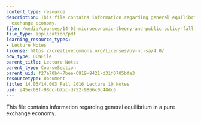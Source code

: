 ```yaml
---
content_type: resource
description: This file contains information regarding general equilibrium in a pure
  exchange economy.
file: /media/courses/14-03-microeconomic-theory-and-public-policy-fall-2016/e45ec68f98dcb7bcd7529866c0c44dc6_MIT14_03F16_lec10.pdf
file_type: application/pdf
learning_resource_types:
- Lecture Notes
license: https://creativecommons.org/licenses/by-nc-sa/4.0/
ocw_type: OCWFile
parent_title: Lecture Notes
parent_type: CourseSection
parent_uid: f27a70b4-7bee-6919-9421-d31f0705bfa3
resourcetype: Document
title: 14.03/14.003 Fall 2016 Lecture 10 Notes
uid: e45ec68f-98dc-b7bc-d752-9866c0c44dc6
---
```

This file contains information regarding general equilibrium in a pure exchange economy.